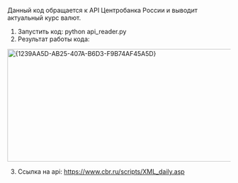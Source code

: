 Данный код обращается к API Центробанка России и выводит актуальный курс валют.

1) Запустить код: python api_reader.py
2) Результат работы кода:
<img width="899" height="254" alt="{1239AA5D-AB25-407A-B6D3-F9B74AF45A5D}" src="https://github.com/user-attachments/assets/c85b3674-63e0-4625-bab5-87783e1c911c" />

3) Ссылка на api: https://www.cbr.ru/scripts/XML_daily.asp
